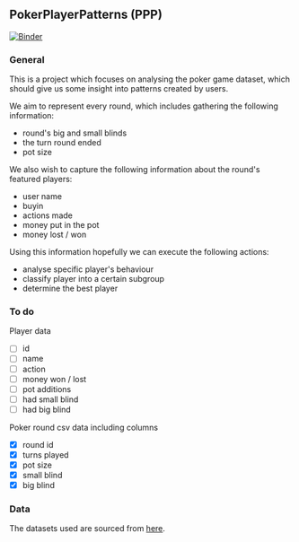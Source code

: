 PokerPlayerPatterns (PPP)
-------------------------
[![Binder](https://mybinder.org/badge_logo.svg)](https://mybinder.org/v2/gh/kuco23/PokerPlayerPatterns/master?filepath=https%3A%2F%2Fgithub.com%2Fkuco23%2FPokerPlayerPatterns%2Fblob%2Fmaster%2Fnotebook.ipynb)



### General

This is a project which focuses on analysing 
the poker game dataset, which should give us 
some insight into patterns created by users.

We aim to represent every round, which includes 
gathering the following information:
- round's big and small blinds
- the turn round ended
- pot size

We also wish to capture the following information
about the round's featured players:
- user name
- buyin
- actions made
- money put in the pot
- money lost / won

Using this information hopefully we can execute
the following actions:
- analyse specific player's behaviour
- classify player into a certain subgroup
- determine the best player

### To do

Player data
- [ ] id
- [ ] name
- [ ] action
- [ ] money won / lost
- [ ] pot additions
- [ ] had small blind
- [ ] had big blind

Poker round csv data including columns
- [x] round id
- [x] turns played
- [x] pot size
- [x] small blind
- [x] big blind

### Data 

The datasets used are sourced from [here](https://www.kaggle.com/smeilz/poker-holdem-games#File198.txt).